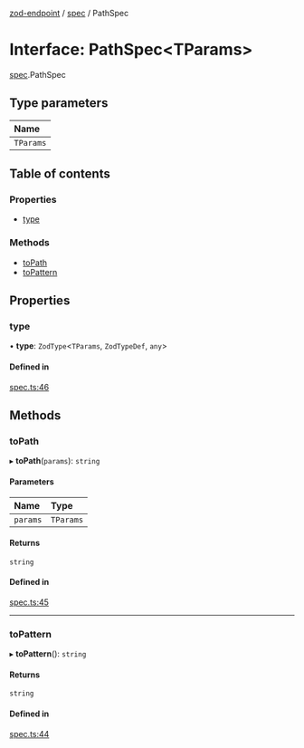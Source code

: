 [zod-endpoint](../README.md) / [spec](../modules/spec.md) / PathSpec

# Interface: PathSpec<TParams\>

[spec](../modules/spec.md).PathSpec

## Type parameters

| Name |
| :------ |
| `TParams` |

## Table of contents

### Properties

- [type](spec.PathSpec.md#type)

### Methods

- [toPath](spec.PathSpec.md#topath)
- [toPattern](spec.PathSpec.md#topattern)

## Properties

### type

• **type**: `ZodType`<`TParams`, `ZodTypeDef`, `any`\>

#### Defined in

[spec.ts:46](https://github.com/lorefnon/zod-endpoint/blob/845c57d/src/spec.ts#L46)

## Methods

### toPath

▸ **toPath**(`params`): `string`

#### Parameters

| Name | Type |
| :------ | :------ |
| `params` | `TParams` |

#### Returns

`string`

#### Defined in

[spec.ts:45](https://github.com/lorefnon/zod-endpoint/blob/845c57d/src/spec.ts#L45)

___

### toPattern

▸ **toPattern**(): `string`

#### Returns

`string`

#### Defined in

[spec.ts:44](https://github.com/lorefnon/zod-endpoint/blob/845c57d/src/spec.ts#L44)
